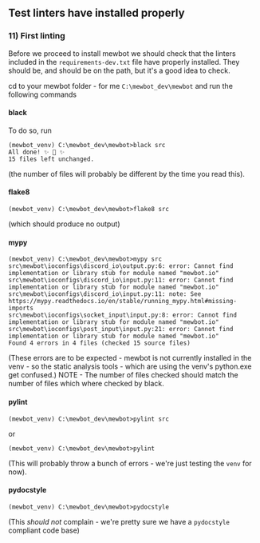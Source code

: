 <!--
SPDX-FileCopyrightText: 2023 Mewbot Developers <mewbot@quicksilver.london>

SPDX-License-Identifier: BSD-2-Clause
-->

## Test linters have installed properly

### 11) First linting

Before we proceed to install mewbot we should check that the linters included in the `requirements-dev.txt` file have properly installed.
They should be, and should be on the path, but it's a good idea to check.

cd to your mewbot folder - for me `C:\mewbot_dev\mewbot` and run the following commands

#### black

To do so, run

```shell
(mewbot_venv) C:\mewbot_dev\mewbot>black src
All done! ✨ 🍰 ✨
15 files left unchanged.
```

(the number of files will probably be different by the time you read this).

#### flake8

```shell
(mewbot_venv) C:\mewbot_dev\mewbot>flake8 src
```

(which should produce no output)

#### mypy

```shell
(mewbot_venv) C:\mewbot_dev\mewbot>mypy src
src\mewbot\ioconfigs\discord_io\output.py:6: error: Cannot find implementation or library stub for module named "mewbot.io"
src\mewbot\ioconfigs\discord_io\input.py:11: error: Cannot find implementation or library stub for module named "mewbot.io"
src\mewbot\ioconfigs\discord_io\input.py:11: note: See https://mypy.readthedocs.io/en/stable/running_mypy.html#missing-imports
src\mewbot\ioconfigs\socket_input\input.py:8: error: Cannot find implementation or library stub for module named "mewbot.io"
src\mewbot\ioconfigs\post_input\input.py:21: error: Cannot find implementation or library stub for module named "mewbot.io"
Found 4 errors in 4 files (checked 15 source files)
```

(These errors are to be expected - mewbot is not currently installed in the venv - so the static analysis tools - which are using the venv's python.exe get confused.)
NOTE - The number of files checked should match the number of files which where checked by black.

#### pylint

```shell
(mewbot_venv) C:\mewbot_dev\mewbot>pylint src
```

or

```shell
(mewbot_venv) C:\mewbot_dev\mewbot>pylint
```

(This will probably throw a bunch of errors - we're just testing the `venv` for now).

#### pydocstyle

```shell
(mewbot_venv) C:\mewbot_dev\mewbot>pydocstyle
```

(This _should not_ complain - we're pretty sure we have a `pydocstyle` compliant code base)